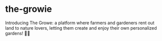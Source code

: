 # the-growie
Introducing The Growe: a platform where farmers and gardeners rent out land to nature lovers, letting them create and enjoy their own personalized gardens! 🌱🌿

